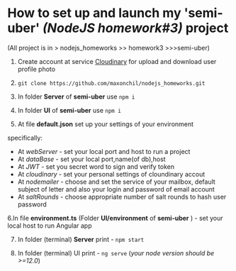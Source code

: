 # How to set up and launch my 'semi-uber' *(NodeJS homework#3)* project
\(All project is in > nodejs_homeworks >> homework3 >>>semi-uber)

1. Create account at service [Cloudinary](https://cloudinary.com/) for upload and download user profile photo

2. ```git clone https://github.com/maxonchil/nodejs_homeworks.git ```

3. In folder **Server** of **semi-uber** use  ```npm i```

4. In folder **UI** of **semi-uber** use  ```npm i```

5. At file **default.json** set up your settings of your environment

specifically:
  - At *webServer* - set your local port and host to run a project
  - At *dataBase* - set your local port,name\(of db),host
  - At *JWT* - set you secret word to sign and verify token
  - At *cloudinary* - set your personal settings of cloundinary accout
  - At *nodemailer* - choose and set the service of your mailbox, default subject of letter and also your login and password of email account 
  - At *saltRounds* - choose appropriate number of salt rounds to hash user password

6.In file **environment.ts** \(Folder **UI/environment** of **semi-uber** ) - set your local host to run Angular app

7. In folder \(terminal) **Server** print -  ```npm start```

8. In folder \(terminal) UI print - ```ng serve``` \(*your node version should be >=12.0*)
